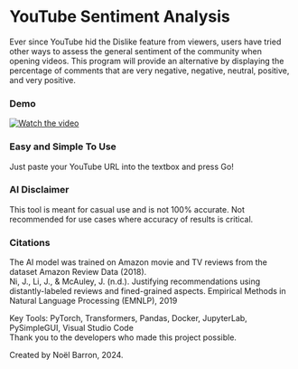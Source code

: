 # YouTube Sentiment Analysis

Ever since YouTube hid the Dislike feature from viewers, users have tried other ways to assess the general sentiment of the community when opening videos. This program will provide an alternative by displaying the percentage of comments that are very negative, negative, neutral, positive, and very positive. 

### Demo
[![Watch the video](https://img.youtube.com/vi/dWxQVdx-zdM/maxresdefault.jpg)](https://youtu.be/dWxQVdx-zdM)

### Easy and Simple To Use

Just paste your YouTube URL into the textbox and press Go!

### AI Disclaimer

This tool is meant for casual use and is not 100% accurate. Not recommended for use cases where accuracy of results is critical.

### Citations

The AI model was trained on Amazon movie and TV reviews from the dataset Amazon Review Data (2018).  
Ni, J., Li, J., & McAuley, J. (n.d.). Justifying recommendations using distantly-labeled reviews and fined-grained aspects. Empirical Methods in Natural Language Processing (EMNLP), 2019

Key Tools: PyTorch, Transformers, Pandas, Docker, JupyterLab, PySimpleGUI, Visual Studio Code  
Thank you to the developers who made this project possible.

Created by Noël Barron, 2024.
